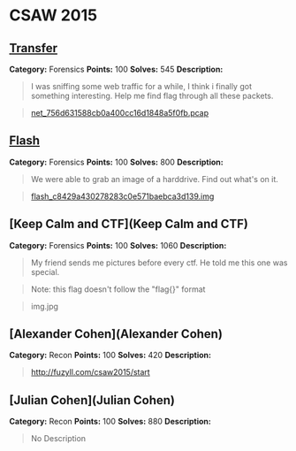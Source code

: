 CSAW 2015
=========================

[Transfer](Transfer)
---------

**Category:** Forensics **Points:** 100 **Solves:** 545 **Description:**

>I was sniffing some web traffic for a while, I think i finally got something interesting. 
>Help me find flag through all these packets.

>[net_756d631588cb0a400cc16d1848a5f0fb.pcap](Transfer/net_756d631588cb0a400cc16d1848a5f0fb.pcap])



[Flash](Flash)
---------

**Category:** Forensics **Points:** 100 **Solves:** 800 **Description:**

>We were able to grab an image of a harddrive. Find out what's on it.

>[flash_c8429a430278283c0e571baebca3d139.img](http://www.filedropper.com/flashc8429a430278283c0e571baebca3d139)




[Keep Calm and CTF](Keep Calm and CTF)
---------

**Category:** Forensics **Points:** 100 **Solves:** 1060 **Description:**

>My friend sends me pictures before every ctf. He told me this one was special.

>Note: this flag doesn't follow the "flag{}" format

>img.jpg



[Alexander Cohen](Alexander Cohen)
---------

**Category:** Recon **Points:** 100 **Solves:** 420 **Description:**

> http://fuzyll.com/csaw2015/start



[Julian Cohen](Julian Cohen)
---------

**Category:** Recon **Points:** 100 **Solves:** 880 **Description:**

> No Description

